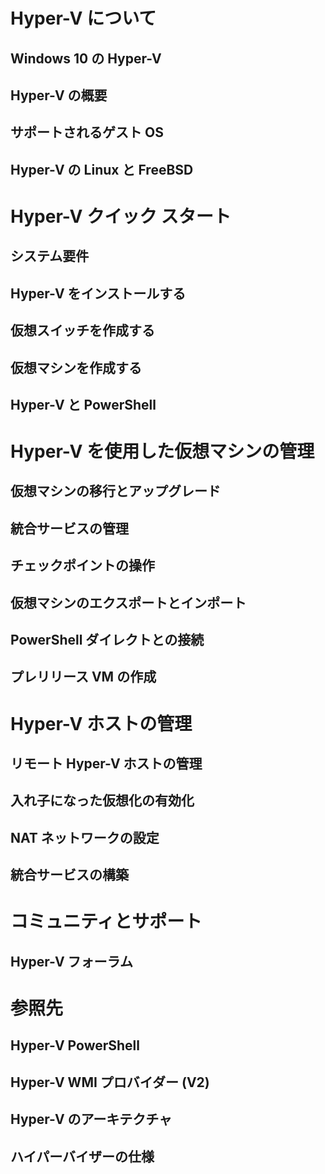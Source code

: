 # Hyper-V について

## <g id="1CapsExtId1" ctype="x-link"><g id="1CapsExtId2" ctype="x-linkText">Windows 10 の Hyper-V</g><g id="1CapsExtId3" ctype="x-title"></g></g>

## <g id="1CapsExtId1" ctype="x-link"><g id="1CapsExtId2" ctype="x-linkText">Hyper-V の概要</g><g id="1CapsExtId3" ctype="x-title"></g></g>

## <g id="1CapsExtId1" ctype="x-link"><g id="1CapsExtId2" ctype="x-linkText">サポートされるゲスト OS</g><g id="1CapsExtId3" ctype="x-title"></g></g>

## <g id="1CapsExtId1" ctype="x-link"><g id="1CapsExtId2" ctype="x-linkText">Hyper-V の Linux と FreeBSD</g><g id="1CapsExtId3" ctype="x-title"></g></g>

# Hyper-V クイック スタート

## <g id="1CapsExtId1" ctype="x-link"><g id="1CapsExtId2" ctype="x-linkText">システム要件</g><g id="1CapsExtId3" ctype="x-title"></g></g>

## <g id="1CapsExtId1" ctype="x-link"><g id="1CapsExtId2" ctype="x-linkText">Hyper-V をインストールする</g><g id="1CapsExtId3" ctype="x-title"></g></g>

## <g id="1CapsExtId1" ctype="x-link"><g id="1CapsExtId2" ctype="x-linkText">仮想スイッチを作成する</g><g id="1CapsExtId3" ctype="x-title"></g></g>

## <g id="1CapsExtId1" ctype="x-link"><g id="1CapsExtId2" ctype="x-linkText">仮想マシンを作成する</g><g id="1CapsExtId3" ctype="x-title"></g></g>

## <g id="1CapsExtId1" ctype="x-link"><g id="1CapsExtId2" ctype="x-linkText">Hyper-V と PowerShell</g><g id="1CapsExtId3" ctype="x-title"></g></g>

# Hyper-V を使用した仮想マシンの管理

## <g id="1CapsExtId1" ctype="x-link"><g id="1CapsExtId2" ctype="x-linkText">仮想マシンの移行とアップグレード</g><g id="1CapsExtId3" ctype="x-title"></g></g>

## <g id="1CapsExtId1" ctype="x-link"><g id="1CapsExtId2" ctype="x-linkText">統合サービスの管理</g><g id="1CapsExtId3" ctype="x-title"></g></g>

## <g id="1CapsExtId1" ctype="x-link"><g id="1CapsExtId2" ctype="x-linkText">チェックポイントの操作</g><g id="1CapsExtId3" ctype="x-title"></g></g>

## <g id="1CapsExtId1" ctype="x-link"><g id="1CapsExtId2" ctype="x-linkText">仮想マシンのエクスポートとインポート</g><g id="1CapsExtId3" ctype="x-title"></g></g>

## <g id="1CapsExtId1" ctype="x-link"><g id="1CapsExtId2" ctype="x-linkText">PowerShell ダイレクトとの接続</g><g id="1CapsExtId3" ctype="x-title"></g></g>

## <g id="1CapsExtId1" ctype="x-link"><g id="1CapsExtId2" ctype="x-linkText">プレリリース VM の作成</g><g id="1CapsExtId3" ctype="x-title"></g></g>

# Hyper-V ホストの管理

## <g id="1CapsExtId1" ctype="x-link"><g id="1CapsExtId2" ctype="x-linkText">リモート Hyper-V ホストの管理</g><g id="1CapsExtId3" ctype="x-title"></g></g>

## <g id="1CapsExtId1" ctype="x-link"><g id="1CapsExtId2" ctype="x-linkText">入れ子になった仮想化の有効化</g><g id="1CapsExtId3" ctype="x-title"></g></g>

## <g id="1CapsExtId1" ctype="x-link"><g id="1CapsExtId2" ctype="x-linkText">NAT ネットワークの設定</g><g id="1CapsExtId3" ctype="x-title"></g></g>

## <g id="1CapsExtId1" ctype="x-link"><g id="1CapsExtId2" ctype="x-linkText">統合サービスの構築</g><g id="1CapsExtId3" ctype="x-title"></g></g>

# コミュニティとサポート

## <g id="1CapsExtId1" ctype="x-link"><g id="1CapsExtId2" ctype="x-linkText">Hyper-V フォーラム</g><g id="1CapsExtId3" ctype="x-title"></g></g>

# 参照先

## <g id="1CapsExtId1" ctype="x-link"><g id="1CapsExtId2" ctype="x-linkText">Hyper-V PowerShell</g><g id="1CapsExtId3" ctype="x-title"></g></g>

## <g id="1CapsExtId1" ctype="x-link"><g id="1CapsExtId2" ctype="x-linkText">Hyper-V WMI プロバイダー (V2)</g><g id="1CapsExtId3" ctype="x-title"></g></g>

## <g id="1CapsExtId1" ctype="x-link"><g id="1CapsExtId2" ctype="x-linkText">Hyper-V のアーキテクチャ</g><g id="1CapsExtId3" ctype="x-title"></g></g>

## <g id="1CapsExtId1" ctype="x-link"><g id="1CapsExtId2" ctype="x-linkText">ハイパーバイザーの仕様</g><g id="1CapsExtId3" ctype="x-title"></g></g>




<!--HONumber=May16_HO1-->


